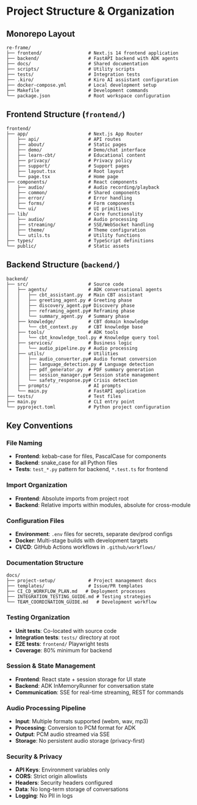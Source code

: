 # Project Structure & Organization

## Monorepo Layout

```
re-frame/
├── frontend/                 # Next.js 14 frontend application
├── backend/                  # FastAPI backend with ADK agents
├── docs/                     # Shared documentation
├── scripts/                  # Utility scripts
├── tests/                    # Integration tests
├── .kiro/                    # Kiro AI assistant configuration
├── docker-compose.yml        # Local development setup
├── Makefile                  # Development commands
└── package.json              # Root workspace configuration
```

## Frontend Structure (`frontend/`)

```
frontend/
├── app/                      # Next.js App Router
│   ├── api/                  # API routes
│   ├── about/                # Static pages
│   ├── demo/                 # Demo/chat interface
│   ├── learn-cbt/            # Educational content
│   ├── privacy/              # Privacy policy
│   ├── support/              # Support pages
│   ├── layout.tsx            # Root layout
│   └── page.tsx              # Home page
├── components/               # React components
│   ├── audio/                # Audio recording/playback
│   ├── common/               # Shared components
│   ├── error/                # Error handling
│   ├── forms/                # Form components
│   └── ui/                   # UI primitives
├── lib/                      # Core functionality
│   ├── audio/                # Audio processing
│   ├── streaming/            # SSE/WebSocket handling
│   ├── theme/                # Theme configuration
│   └── utils.ts              # Utility functions
├── types/                    # TypeScript definitions
└── public/                   # Static assets
```

## Backend Structure (`backend/`)

```
backend/
├── src/                      # Source code
│   ├── agents/               # ADK conversational agents
│   │   ├── cbt_assistant.py  # Main CBT assistant
│   │   ├── greeting_agent.py # Greeting phase
│   │   ├── discovery_agent.py# Discovery phase
│   │   ├── reframing_agent.py# Reframing phase
│   │   └── summary_agent.py  # Summary phase
│   ├── knowledge/            # CBT domain knowledge
│   │   └── cbt_context.py    # CBT knowledge base
│   ├── tools/                # ADK tools
│   │   └── cbt_knowledge_tool.py # Knowledge query tool
│   ├── services/             # Business logic
│   │   └── audio_pipeline.py # Audio processing
│   ├── utils/                # Utilities
│   │   ├── audio_converter.py# Audio format conversion
│   │   ├── language_detection.py # Language detection
│   │   ├── pdf_generator.py  # PDF summary generation
│   │   ├── session_manager.py# Session state management
│   │   └── safety_response.py# Crisis detection
│   ├── prompts/              # AI prompts
│   └── main.py               # FastAPI application
├── tests/                    # Test files
├── main.py                   # CLI entry point
└── pyproject.toml            # Python project configuration
```

## Key Conventions

### File Naming
- **Frontend**: kebab-case for files, PascalCase for components
- **Backend**: snake_case for all Python files
- **Tests**: `test_*.py` pattern for backend, `*.test.ts` for frontend

### Import Organization
- **Frontend**: Absolute imports from project root
- **Backend**: Relative imports within modules, absolute for cross-module

### Configuration Files
- **Environment**: `.env` files for secrets, separate dev/prod configs
- **Docker**: Multi-stage builds with development targets
- **CI/CD**: GitHub Actions workflows in `.github/workflows/`

### Documentation Structure
```
docs/
├── project-setup/            # Project management docs
├── templates/                # Issue/PR templates  
├── CI_CD_WORKFLOW_PLAN.md   # Deployment processes
├── INTEGRATION_TESTING_GUIDE.md # Testing strategies
└── TEAM_COORDINATION_GUIDE.md   # Development workflow
```

### Testing Organization
- **Unit tests**: Co-located with source code
- **Integration tests**: `tests/` directory at root
- **E2E tests**: `frontend/` Playwright tests
- **Coverage**: 80% minimum for backend

### Session & State Management
- **Frontend**: React state + session storage for UI state
- **Backend**: ADK InMemoryRunner for conversation state
- **Communication**: SSE for real-time streaming, REST for commands

### Audio Processing Pipeline
- **Input**: Multiple formats supported (webm, wav, mp3)
- **Processing**: Conversion to PCM format for ADK
- **Output**: PCM audio streamed via SSE
- **Storage**: No persistent audio storage (privacy-first)

### Security & Privacy
- **API Keys**: Environment variables only
- **CORS**: Strict origin allowlists
- **Headers**: Security headers configured
- **Data**: No long-term storage of conversations
- **Logging**: No PII in logs